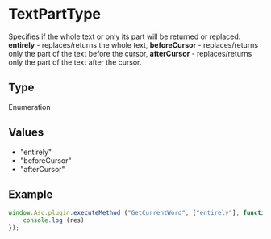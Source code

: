 # TextPartType

Specifies if the whole text or only its part will be returned or replaced:**entirely** - replaces/returns the whole text,**beforeCursor** - replaces/returns only the part of the text before the cursor,**afterCursor** - replaces/returns only the part of the text after the cursor.

## Type

Enumeration

## Values

- "entirely"
- "beforeCursor"
- "afterCursor"


## Example

```javascript editor-docx
window.Asc.plugin.executeMethod ("GetCurrentWord", ["entirely"], function (res) {
    console.log (res)
});
```
